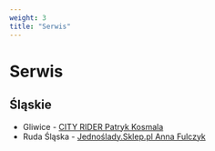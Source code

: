 ```yaml
---
weight: 3
title: "Serwis"
---
```


# Serwis

## Śląskie

* Gliwice - [CITY RIDER Patryk Kosmala](https://cityrider.pl/kontakt,p1.html)
* Ruda Śląska - [Jednoślady.Sklep.pl Anna Fulczyk](https://www.jednoslady.sklep.pl/kontakt.html)
